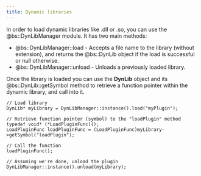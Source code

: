 ```yaml
---
title: Dynamic libraries
---
```


In order to load dynamic libraries like .dll or .so, you can use the @bs::DynLibManager module. It has two main methods:
 - @bs::DynLibManager::load - Accepts a file name to the library (without extension), and returns the @bs::DynLib object if the load is successful or null otherwise. 
 - @bs::DynLibManager::unload - Unloads a previously loaded library.
 
Once the library is loaded you can use the **DynLib** object and its @bs::DynLib::getSymbol method to retrieve a function pointer within the dynamic library, and call into it. 

~~~~~~~~~~~~~{.cpp}
// Load library
DynLib* myLibrary = DynLibManager::instance().load("myPlugin");

// Retrieve function pointer (symbol) to the "loadPlugin" method
typedef void* (*LoadPluginFunc)();
LoadPluginFunc loadPluginFunc = (LoadPluginFunc)myLibrary->getSymbol("loadPlugin");

// Call the function
loadPluginFunc();

// Assuming we're done, unload the plugin
DynLibManager::instance().unload(myLibrary);
~~~~~~~~~~~~~
